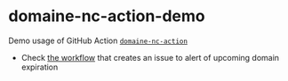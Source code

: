 # domaine-nc-action-demo

Demo usage of GitHub Action [`domaine-nc-action`](https://github.com/opt-nc/domaine-nc-action)

- Check [the workflow](.github/workflows/demo-issue.yml) that creates an issue to alert of upcoming domain expiration